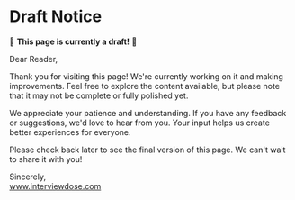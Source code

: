# Draft Notice

🚧 **This page is currently a draft!** 🚧

Dear Reader,

Thank you for visiting this page! We're currently working on it and making improvements. Feel free to explore the content available, but please note that it may not be complete or fully polished yet.

We appreciate your patience and understanding. If you have any feedback or suggestions, we'd love to hear from you. Your input helps us create better experiences for everyone.

Please check back later to see the final version of this page. We can't wait to share it with you!

Sincerely,  
www.interviewdose.com
